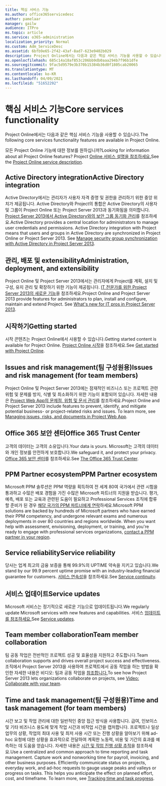 ```yaml
---
title: 핵심 서비스 기능
ms.author: office365servicedesc
author: pamelaar
manager: gailw
audience: ITPro
ms.topic: article
ms.service: o365-administration
localization_priority: Normal
ms.custom: Adm_ServiceDesc
ms.assetid: 6bfb9e65-2f42-43af-8ad7-623e9402b029
description: Project Online에서는 다음과 같은 핵심 서비스 기능을 사용할 수 있습니다.
ms.openlocfilehash: 685c14a18af853c206bb9db0aaa294b7f96b1dfe
ms.sourcegitcommit: 9fac5d9579e3b370b15384b36d0f1805cab20065
ms.translationtype: MT
ms.contentlocale: ko-KR
ms.lasthandoff: 04/09/2021
ms.locfileid: "51652292"
---
```

# <a name="core-services-functionality"></a><span data-ttu-id="85dd5-103">핵심 서비스 기능</span><span class="sxs-lookup"><span data-stu-id="85dd5-103">Core services functionality</span></span>

<span data-ttu-id="85dd5-104">Project Online에서는 다음과 같은 핵심 서비스 기능을 사용할 수 있습니다.</span><span class="sxs-lookup"><span data-stu-id="85dd5-104">The following core services functionality features are available in Project Online.</span></span>
  
<span data-ttu-id="85dd5-105">모든 Project Online 기능에 대한 정보를 원하십니까?</span><span class="sxs-lookup"><span data-stu-id="85dd5-105">Looking for information about all Project Online features?</span></span> <span data-ttu-id="85dd5-106">Project [Online 서비스 설명을 참조하세요.](project-online-service-description.md)</span><span class="sxs-lookup"><span data-stu-id="85dd5-106">See the [Project Online service description](project-online-service-description.md).</span></span>
  
## <a name="active-directory-integration"></a><span data-ttu-id="85dd5-107">Active Directory integration</span><span class="sxs-lookup"><span data-stu-id="85dd5-107">Active Directory integration</span></span>

<span data-ttu-id="85dd5-p102">Active Directory에서는 관리자가 사용자 자격 증명 및 권한을 관리하기 위한 중앙 위치가 제공됩니다. Active Directory와 Project의 통합은 Active Directory의 사용자 및 그룹이 Project Online 또는 Project Server 2013과 동기화됨을 의미합니다. [Project Server 2013에서 Active Directory와의 보안 그룹 동기화 관리](/project/manage-security-group-synchronization-with-active-directory-in-project-server)를 참조하세요.</span><span class="sxs-lookup"><span data-stu-id="85dd5-p102">Active Directory provides a central location for administrators to manage user credentials and permissions. Active Directory integration with Project means that users and groups in Active Directory are synchronized in Project Online or Project Server 2013. See [Manage security group synchronization with Active Directory in Project Server 2013](/project/manage-security-group-synchronization-with-active-directory-in-project-server).</span></span>
  
## <a name="administration-deployment-and-extensibility"></a><span data-ttu-id="85dd5-111">관리, 배포 및 extensibility</span><span class="sxs-lookup"><span data-stu-id="85dd5-111">Administration, deployment, and extensibility</span></span>

<span data-ttu-id="85dd5-p103">Project Online 및 Project Server 2013에서는 관리자에게 Project를 계획, 설치 및 구성, 유지 관리 및 확장하기 위한 기능이 제공됩니다. [IT 전문가를 위한 Project Server 2013의 새로운 기능](/project/what-s-new-for-it-pros-in-project-server-2016)을 참조하세요.</span><span class="sxs-lookup"><span data-stu-id="85dd5-p103">Project Online and Project Server 2013 provide features for administrators to plan, install and configure, maintain and extend Project. See [What's new for IT pros in Project Server 2013](/project/what-s-new-for-it-pros-in-project-server-2016).</span></span>
  
## <a name="getting-started"></a><span data-ttu-id="85dd5-114">시작하기</span><span class="sxs-lookup"><span data-stu-id="85dd5-114">Getting started</span></span>

<span data-ttu-id="85dd5-115">시작 콘텐츠는 Project Online에서 사용할 수 있습니다.</span><span class="sxs-lookup"><span data-stu-id="85dd5-115">Getting started content is available for Project Online.</span></span> <span data-ttu-id="85dd5-116">[Project Online 시작](https://support.office.com/article/E3E5F64F-ADA5-4F9D-A578-130B2D4E5F11)을 참조하세요.</span><span class="sxs-lookup"><span data-stu-id="85dd5-116">See [Get started with Project Online](https://support.office.com/article/E3E5F64F-ADA5-4F9D-A578-130B2D4E5F11).</span></span>
  
## <a name="issues-and-risk-management-for-team-members"></a><span data-ttu-id="85dd5-117">Issues and risk management(팀 구성원용)</span><span class="sxs-lookup"><span data-stu-id="85dd5-117">Issues and risk management (for team members)</span></span>

<span data-ttu-id="85dd5-p105">Project Online 및 Project Server 2013에는 잠재적인 비즈니스 또는 프로젝트 관련 위험 및 문제를 방지, 식별 및 최소화하기 위한 기능이 포함되어 있습니다. 자세한 내용은 [Project Web App의 문제점, 위험 및 문서 관리](/previous-versions/office/project-server-2010/hh767484(v=office.14))를 참조하세요.</span><span class="sxs-lookup"><span data-stu-id="85dd5-p105">Project Online and Project Server 2013 include features to prevent, identify, and mitigate potential business- or project-related risks and issues. To learn more, see [Managing issues, risks, and documents in Project Web App](/previous-versions/office/project-server-2010/hh767484(v=office.14)).</span></span>
  
## <a name="office-365-trust-center"></a><span data-ttu-id="85dd5-120">Office 365 보안 센터</span><span class="sxs-lookup"><span data-stu-id="85dd5-120">Office 365 Trust Center</span></span>

<span data-ttu-id="85dd5-121">고객의 데이터는 고객의 소유입니다.</span><span class="sxs-lookup"><span data-stu-id="85dd5-121">Your data is yours.</span></span> <span data-ttu-id="85dd5-122">Microsoft는 고객의 데이터와 개인 정보를 안전하게 보호합니다.</span><span class="sxs-lookup"><span data-stu-id="85dd5-122">We safeguard it, and protect your privacy.</span></span> <span data-ttu-id="85dd5-123">[Office 365 보안 센터](https://go.microsoft.com/fwlink/?LinkId=402637)를 참조하세요.</span><span class="sxs-lookup"><span data-stu-id="85dd5-123">See [The Office 365 Trust Center](https://go.microsoft.com/fwlink/?LinkId=402637).</span></span>
  
## <a name="ppm-partner-ecosystem"></a><span data-ttu-id="85dd5-124">PPM Partner ecosystem</span><span class="sxs-lookup"><span data-stu-id="85dd5-124">PPM Partner ecosystem</span></span>

<span data-ttu-id="85dd5-p107">Microsoft PPM 솔루션은 PPM 역량을 획득하여 전 세계 80여 국가에서 관련 시험을 통과하고 수많은 배포 경험을 가진 수많은 Microsoft 파트너의 지원을 받습니다. 평가, 예측, 배포 또는 교육과 관련된 도움이 필요하고 Professional Services 조직에 합류할 준비가 된 경우 [해당 국가의 PPM 파트너에게 연락](https://go.microsoft.com/fwlink/p/?LinkId=272646)하세요.</span><span class="sxs-lookup"><span data-stu-id="85dd5-p107">Microsoft PPM solutions are backed by hundreds of Microsoft partners who have earned their PPM competency, and undergone relevant exams and numerous deployments in over 80 countries and regions worldwide. When you want help with assessment, envisioning, deployment, or training, and you're ready to engage with professional services organizations, [contact a PPM partner in your region](https://go.microsoft.com/fwlink/p/?LinkId=272646).</span></span>
  
## <a name="service-reliability"></a><span data-ttu-id="85dd5-127">Service reliability</span><span class="sxs-lookup"><span data-stu-id="85dd5-127">Service reliability</span></span>

<span data-ttu-id="85dd5-128">당사는 업계 최고의 금융 보증을 통해 99.9%의 UPTIME 약속을 지키고 있습니다.</span><span class="sxs-lookup"><span data-stu-id="85dd5-128">We stand by our 99.9 percent uptime promise with an industry-leading financial guarantee for customers.</span></span> <span data-ttu-id="85dd5-129">[서비스 연속성](https://go.microsoft.com/fwlink/?LinkId=402653)을 참조하세요.</span><span class="sxs-lookup"><span data-stu-id="85dd5-129">See [Service continuity](https://go.microsoft.com/fwlink/?LinkId=402653).</span></span>
  
## <a name="service-updates"></a><span data-ttu-id="85dd5-130">서비스 업데이트</span><span class="sxs-lookup"><span data-stu-id="85dd5-130">Service updates</span></span>

<span data-ttu-id="85dd5-131">Microsoft 서비스는 정기적으로 새로운 기능으로 업데이트됩니다.</span><span class="sxs-lookup"><span data-stu-id="85dd5-131">We regularly update Microsoft services with new features and capabilities.</span></span> <span data-ttu-id="85dd5-132">서비스 [업데이트를 참조하세요.](../office-365-platform-service-description/service-updates.md)</span><span class="sxs-lookup"><span data-stu-id="85dd5-132">See [Service updates](../office-365-platform-service-description/service-updates.md).</span></span>
  
## <a name="team-member-collaboration"></a><span data-ttu-id="85dd5-133">Team member collaboration</span><span class="sxs-lookup"><span data-stu-id="85dd5-133">Team member collaboration</span></span>

<span data-ttu-id="85dd5-134">팀 공동 작업은 전반적인 프로젝트 성공 및 효율성을 지원하고 주도합니다.</span><span class="sxs-lookup"><span data-stu-id="85dd5-134">Team collaboration supports and drives overall project success and effectiveness.</span></span> <span data-ttu-id="85dd5-135">조직에서 Project Server 2013을 사용하여 프로젝트에서 공동 작업을 하는 방법을 확인한 자세한 내용은 비디오: 팀과 공동 작업을 [참조합니다.](https://go.microsoft.com/fwlink/?LinkId=402628)</span><span class="sxs-lookup"><span data-stu-id="85dd5-135">To see how Project Server 2013 lets organizations collaborate on projects, see [Video: Collaborate with your team](https://go.microsoft.com/fwlink/?LinkId=402628).</span></span>
  
## <a name="time-and-task-management-for-team-members"></a><span data-ttu-id="85dd5-136">Time and task management(팀 구성원용)</span><span class="sxs-lookup"><span data-stu-id="85dd5-136">Time and task management (for team members)</span></span>

<span data-ttu-id="85dd5-p111">시간 보고 및 작업 관리에 대한 일반적인 중앙 접근 방식을 사용합니다. 급여, 인보이스 및 기타 비즈니스 용도에 맞게 작업 시간과 비작업 시간을 캡처합니다. 프로젝트나 일상 업무의 상황, 작업의 최대 사용 및 최저 사용 시간 또는 진행 상황을 알아보기 위해 ad-hoc 요청에 대한 상황을 효과적으로 전달하여 계획한 노동력, 비용 및 기간의 효과를 예측하는 데 도움을 얻습니다. 자세한 내용은 [시간 및 작업 진행 상황 추적](https://go.microsoft.com/fwlink/p/?LinkId=271321)을 참조하세요.</span><span class="sxs-lookup"><span data-stu-id="85dd5-p111">Use a centralized and common approach to time reporting and task management. Capture work and nonworking time for payroll, invoicing, and other business purposes. Efficiently communicate status on projects, everyday work, and ad-hoc requests to gauge usage peaks and valleys or progress on tasks. This helps you anticipate the effect on planned effort, cost, and timeframe. To learn more, see [Tracking time and task progress](https://go.microsoft.com/fwlink/p/?LinkId=271321).</span></span>
